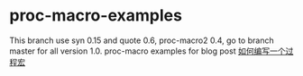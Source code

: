 # proc-macro-examples
This branch use syn 0.15 and quote 0.6, proc-macro2 0.4, go to branch master for all version 1.0.
proc-macro examples for blog post [如何编写一个过程宏](https://dengjianping.github.io/2019/02/28/%E5%A6%82%E4%BD%95%E7%BC%96%E5%86%99%E4%B8%80%E4%B8%AA%E8%BF%87%E7%A8%8B%E5%AE%8F(proc-macro).html)
